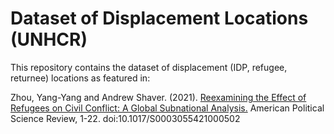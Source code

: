 # Dataset of Displacement Locations (UNHCR)

This repository contains the dataset of displacement (IDP, refugee, returnee) locations as featured in:

Zhou, Yang-Yang and Andrew Shaver. (2021). [Reexamining the Effect of Refugees on Civil Conflict: A Global Subnational Analysis.](https://doi.org/10.1017/S0003055421000502) American Political Science Review, 1-22. doi:10.1017/S0003055421000502

